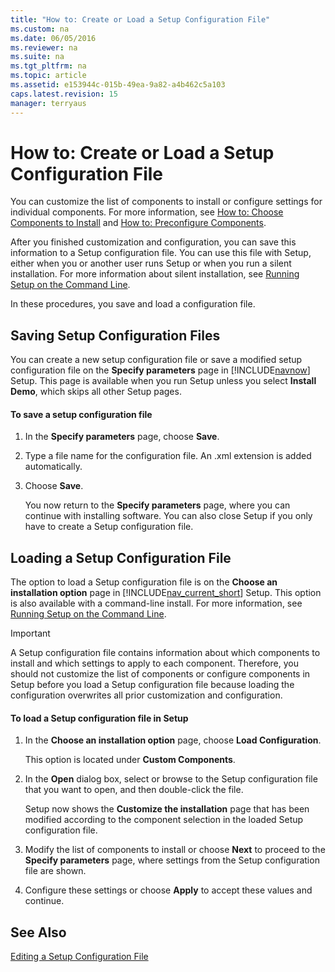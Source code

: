 ```yaml
---
title: "How to: Create or Load a Setup Configuration File"
ms.custom: na
ms.date: 06/05/2016
ms.reviewer: na
ms.suite: na
ms.tgt_pltfrm: na
ms.topic: article
ms.assetid: e153944c-015b-49ea-9a82-a4b462c5a103
caps.latest.revision: 15
manager: terryaus
---
```

# How to: Create or Load a Setup Configuration File
You can customize the list of components to install or configure settings for individual components. For more information, see [How to: Choose Components to Install](../Topic/How%20to:%20Choose%20Components%20to%20Install.md) and [How to: Preconfigure Components](../Topic/How%20to:%20Preconfigure%20Components.md).  
  
 After you finished customization and configuration, you can save this information to a Setup configuration file. You can use this file with Setup, either when you or another user runs Setup or when you run a silent installation. For more information about silent installation, see [Running Setup on the Command Line](Running-Setup-on-the-Command-Line.md).  
  
 In these procedures, you save and load a configuration file.  
  
## Saving Setup Configuration Files  
 You can create a new setup configuration file or save a modified setup configuration file on the **Specify parameters** page in [!INCLUDE[navnow](includes/navnow_md.md)] Setup. This page is available when you run Setup unless you select **Install Demo**, which skips all other Setup pages.  
  
#### To save a setup configuration file  
  
1.  In the **Specify parameters** page, choose **Save**.  
  
2.  Type a file name for the configuration file. An .xml extension is added automatically.  
  
3.  Choose **Save**.  
  
     You now return to the **Specify parameters** page, where you can continue with installing software. You can also close Setup if you only have to create a Setup configuration file.  
  
## Loading a Setup Configuration File  
 The option to load a Setup configuration file is on the **Choose an installation option** page in [!INCLUDE[nav_current_short](includes/nav_current_short_md.md)] Setup. This option is also available with a command\-line install. For more information, see [Running Setup on the Command Line](Running-Setup-on-the-Command-Line.md).  
  
> [!IMPORTANT]  
>  A Setup configuration file contains information about which components to install and which settings to apply to each component. Therefore, you should not customize the list of components or configure components in Setup before you load a Setup configuration file because loading the configuration overwrites all prior customization and configuration.  
  
#### To load a Setup configuration file in Setup  
  
1.  In the **Choose an installation option** page, choose **Load Configuration**.  
  
     This option is located under **Custom Components**.  
  
2.  In the **Open** dialog box, select or browse to the Setup configuration file that you want to open, and then double\-click the file.  
  
     Setup now shows the **Customize the installation** page that has been modified according to the component selection in the loaded Setup configuration file.  
  
3.  Modify the list of components to install or choose **Next** to proceed to the **Specify parameters** page, where settings from the Setup configuration file are shown.  
  
4.  Configure these settings or choose **Apply** to accept these values and continue.  
  
## See Also  
 [Editing a Setup Configuration File](Editing-a-Setup-Configuration-File.md)